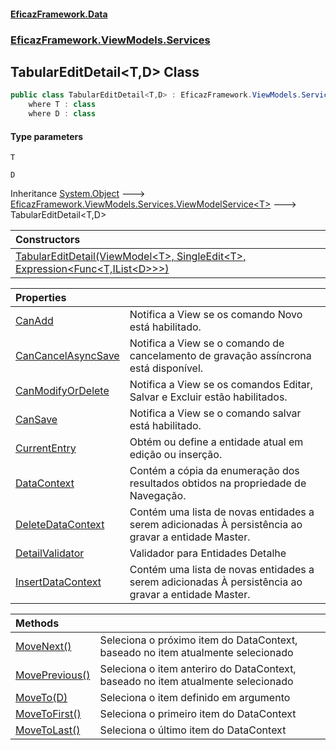 #### [EficazFramework.Data](EficazFrameworkData.md 'EficazFramework Data')
### [EficazFramework.ViewModels.Services](EficazFrameworkData.md#EficazFramework.ViewModels.Services 'EficazFramework.ViewModels.Services')

## TabularEditDetail<T,D> Class

```csharp
public class TabularEditDetail<T,D> : EficazFramework.ViewModels.Services.ViewModelService<T>
    where T : class
    where D : class
```
#### Type parameters

<a name='EficazFramework.ViewModels.Services.TabularEditDetail_T,D_.T'></a>

`T`

<a name='EficazFramework.ViewModels.Services.TabularEditDetail_T,D_.D'></a>

`D`

Inheritance [System.Object](https://docs.microsoft.com/en-us/dotnet/api/System.Object 'System.Object') &#129106; [EficazFramework.ViewModels.Services.ViewModelService&lt;](EficazFramework.ViewModels.Services/ViewModelService_T_.md 'EficazFramework.ViewModels.Services.ViewModelService<T>')[T](EficazFramework.ViewModels.Services/TabularEditDetail_T,D_.md#EficazFramework.ViewModels.Services.TabularEditDetail_T,D_.T 'EficazFramework.ViewModels.Services.TabularEditDetail<T,D>.T')[&gt;](EficazFramework.ViewModels.Services/ViewModelService_T_.md 'EficazFramework.ViewModels.Services.ViewModelService<T>') &#129106; TabularEditDetail<T,D>

| Constructors | |
| :--- | :--- |
| [TabularEditDetail(ViewModel&lt;T&gt;, SingleEdit&lt;T&gt;, Expression&lt;Func&lt;T,IList&lt;D&gt;&gt;&gt;)](EficazFramework.ViewModels.Services/TabularEditDetail_T,D_/TabularEditDetail(ViewModel_T_,SingleEdit_T_,Expression_Func_T,IList_D___).md 'EficazFramework.ViewModels.Services.TabularEditDetail<T,D>.TabularEditDetail(EficazFramework.ViewModels.ViewModel<T>, EficazFramework.ViewModels.Services.SingleEdit<T>, System.Linq.Expressions.Expression<System.Func<T,System.Collections.Generic.IList<D>>>)') | |

| Properties | |
| :--- | :--- |
| [CanAdd](EficazFramework.ViewModels.Services/TabularEditDetail_T,D_/CanAdd.md 'EficazFramework.ViewModels.Services.TabularEditDetail<T,D>.CanAdd') | Notifica a View se os comando Novo está habilitado. |
| [CanCancelAsyncSave](EficazFramework.ViewModels.Services/TabularEditDetail_T,D_/CanCancelAsyncSave.md 'EficazFramework.ViewModels.Services.TabularEditDetail<T,D>.CanCancelAsyncSave') | Notifica a View se o comando de cancelamento de gravação assíncrona está disponível. |
| [CanModifyOrDelete](EficazFramework.ViewModels.Services/TabularEditDetail_T,D_/CanModifyOrDelete.md 'EficazFramework.ViewModels.Services.TabularEditDetail<T,D>.CanModifyOrDelete') | Notifica a View se os comandos Editar, Salvar e Excluir estão habilitados. |
| [CanSave](EficazFramework.ViewModels.Services/TabularEditDetail_T,D_/CanSave.md 'EficazFramework.ViewModels.Services.TabularEditDetail<T,D>.CanSave') | Notifica a View se o comando salvar está habilitado. |
| [CurrentEntry](EficazFramework.ViewModels.Services/TabularEditDetail_T,D_/CurrentEntry.md 'EficazFramework.ViewModels.Services.TabularEditDetail<T,D>.CurrentEntry') | Obtém ou define a entidade atual em edição ou inserção. |
| [DataContext](EficazFramework.ViewModels.Services/TabularEditDetail_T,D_/DataContext.md 'EficazFramework.ViewModels.Services.TabularEditDetail<T,D>.DataContext') | Contém a cópia da enumeração dos resultados obtidos na propriedade de Navegação. |
| [DeleteDataContext](EficazFramework.ViewModels.Services/TabularEditDetail_T,D_/DeleteDataContext.md 'EficazFramework.ViewModels.Services.TabularEditDetail<T,D>.DeleteDataContext') | Contém uma lista de novas entidades a serem adicionadas À persistência ao gravar a entidade Master. |
| [DetailValidator](EficazFramework.ViewModels.Services/TabularEditDetail_T,D_/DetailValidator.md 'EficazFramework.ViewModels.Services.TabularEditDetail<T,D>.DetailValidator') | Validador para Entidades Detalhe |
| [InsertDataContext](EficazFramework.ViewModels.Services/TabularEditDetail_T,D_/InsertDataContext.md 'EficazFramework.ViewModels.Services.TabularEditDetail<T,D>.InsertDataContext') | Contém uma lista de novas entidades a serem adicionadas À persistência ao gravar a entidade Master. |

| Methods | |
| :--- | :--- |
| [MoveNext()](EficazFramework.ViewModels.Services/TabularEditDetail_T,D_/MoveNext().md 'EficazFramework.ViewModels.Services.TabularEditDetail<T,D>.MoveNext()') | Seleciona o próximo item do DataContext, baseado no item atualmente selecionado |
| [MovePrevious()](EficazFramework.ViewModels.Services/TabularEditDetail_T,D_/MovePrevious().md 'EficazFramework.ViewModels.Services.TabularEditDetail<T,D>.MovePrevious()') | Seleciona o item anteriro do DataContext, baseado no item atualmente selecionado |
| [MoveTo(D)](EficazFramework.ViewModels.Services/TabularEditDetail_T,D_/MoveTo(D).md 'EficazFramework.ViewModels.Services.TabularEditDetail<T,D>.MoveTo(D)') | Seleciona o item definido em argumento |
| [MoveToFirst()](EficazFramework.ViewModels.Services/TabularEditDetail_T,D_/MoveToFirst().md 'EficazFramework.ViewModels.Services.TabularEditDetail<T,D>.MoveToFirst()') | Seleciona o primeiro item do DataContext |
| [MoveToLast()](EficazFramework.ViewModels.Services/TabularEditDetail_T,D_/MoveToLast().md 'EficazFramework.ViewModels.Services.TabularEditDetail<T,D>.MoveToLast()') | Seleciona o último item do DataContext |
